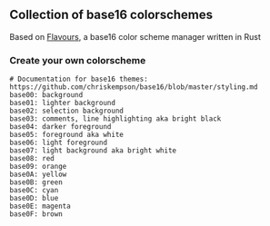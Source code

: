 ## Collection of base16 colorschemes

Based on [Flavours](https://github.com/misterio77/flavours), a base16 color scheme manager written in Rust


### Create your own colorscheme

```
# Documentation for base16 themes: https://github.com/chriskempson/base16/blob/master/styling.md
base00: background
base01: lighter background
base02: selection background
base03: comments, line highlighting aka bright black
base04: darker foreground
base05: foreground aka white
base06: light foreground
base07: light background aka bright white
base08: red
base09: orange
base0A: yellow
base0B: green
base0C: cyan
base0D: blue
base0E: magenta
base0F: brown
```
